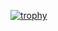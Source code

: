 [![trophy](https://github-profile-trophy.vercel.app/?username=ant-spl&theme=onedark)](https://github.com/ant-spl/github-profile-trophy)

<!--
**Ant-Spl/Ant-Spl** is a ✨ _special_ ✨ repository because its `README.md` (this file) appears on your GitHub profile.

Here are some ideas to get you started:

- 🔭 I’m currently working on ...
- 🌱 I’m currently learning ...
- 👯 I’m looking to collaborate on ...
- 🤔 I’m looking for help with ...
- 💬 Ask me about ...
- 📫 How to reach me: ...
- 😄 Pronouns: ...
- ⚡ Fun fact: ...
-->
